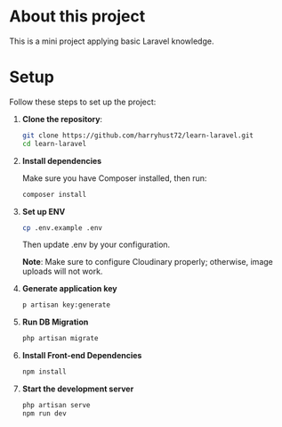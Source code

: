 # About this project
This is a mini project applying basic Laravel knowledge.

# Setup

Follow these steps to set up the project:

1. **Clone the repository**:
   ```bash
   git clone https://github.com/harryhust72/learn-laravel.git
   cd learn-laravel
2. **Install dependencies**

    Make sure you have Composer installed, then run:

    ```bash
    composer install
3. **Set up ENV**
    ```bash
    cp .env.example .env
    ```
    Then update .env by your configuration.

    **Note**:
    Make sure to configure Cloudinary properly; otherwise, image uploads will not work.

4. **Generate application key**

    ```bash
    p artisan key:generate
5. **Run DB Migration**

    ```bash
    php artisan migrate
6. **Install Front-end Dependencies**
    ```bash
    npm install
7. **Start the development server**
    ```bash
    php artisan serve
    npm run dev
